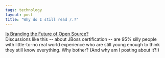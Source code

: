 ```yaml
---
tags: technology
layout: post
title: "Why do I still read /.?"
---
```




<a href="http://slashdot.org/articles/02/08/29/173246.shtml?tid=163">Is Branding the Future of Open Source?</a><br>
Discussions like this -- about JBoss certification -- are 95% silly people with little-to-no real world experience who are still young enough to think they still know everything. Why bother? (And why am I posting about it?!)


